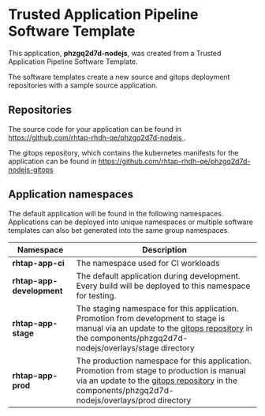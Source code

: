 # Trusted Application Pipeline Software Template

This application, **phzgq2d7d-nodejs**, was created from a Trusted Application Pipeline Software Template.

The software templates create a new source and gitops deployment repositories with a sample source application. 

## Repositories

The source code for your application can be found in [https://github.com/rhtap-rhdh-qe/phzgq2d7d-nodejs ](https://github.com/rhtap-rhdh-qe/phzgq2d7d-nodejs ).
 
The gitops repository, which contains the kubernetes manifests for the application can be found in 
[https://github.com/rhtap-rhdh-qe/phzgq2d7d-nodejs-gitops ](https://github.com/rhtap-rhdh-qe/phzgq2d7d-nodejs-gitops ) 

## Application namespaces 

The default application will be found in the following namespaces. Applications can be deployed into unique namespaces or multiple software templates can also bet generated into the same group namespaces.  

|  Namespace   |  Description   |  
| -------- | -------- |
| **rhtap-app-ci** | The namespace used for CI workloads |
| **rhtap-app-development** | The default application during development. Every build will be deployed to this namespace for testing. |
| **rhtap-app-stage** | The staging namespace for this application. Promotion from development to stage is manual via an update to the [gitops repository](https://github.com/rhtap-rhdh-qe/phzgq2d7d-nodejs-gitops ) in the components/phzgq2d7d-nodejs/overlays/stage directory |
| **rhtap-app-prod** | The production namespace for this application. Promotion from stage to production is manual via an update to the [gitops repository](https://github.com/rhtap-rhdh-qe/phzgq2d7d-nodejs-gitops ) in the components/phzgq2d7d-nodejs/overlays/prod directory |